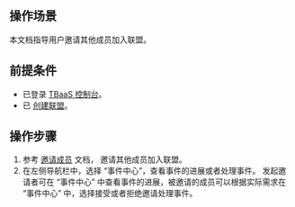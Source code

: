 ## 操作场景

本文档指导用户邀请其他成员加入联盟。

## 前提条件

- 已登录 [TBaaS 控制台](https://console.cloud.tencent.com/tbaas)。
- 已 [创建联盟](https://cloud.tencent.com/document/product/663/30026#.E5.88.9B.E5.BB.BA.E8.81.94.E7.9B.9F)。

## 操作步骤

1. 参考 [邀请成员](https://cloud.tencent.com/document/product/663/30026#.E9.82.80.E8.AF.B7.E6.88.90.E5.91.98) 文档， 邀请其他成员加入联盟。
2. 在左侧导航栏中，选择 “事件中心”，查看事件的进展或者处理事件。
发起邀请者可在 “事件中心” 中查看事件的进展，被邀请的成员可以根据实际需求在 “事件中心” 中，选择接受或者拒绝邀请处理事件。


